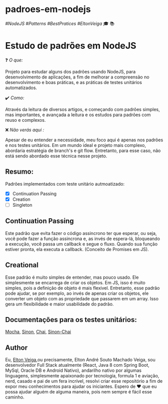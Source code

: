 # padroes-em-nodejs
*#NodeJS #Patterns #BestPratices #EltonVeiga*
:mortar_board: :books:
# Estudo de padrões em NodeJS

:question: *O que:*

Projeto para estudar alguns dos padrões usando NodeJS, para desenvolvimento de aplicações, a fim de melhorar a compreensão no desenvolvimento e boas práticas, e as práticas de testes unitários automatizados.

:heavy_check_mark: *Como:*

Através da leitura de diversos artigos, e começando com padrões simples, mas importantes, e avançada a leitura e os estudos para padrões com reuso e complexos.

:x: *Não verás aqui :*

Apesar de eu entender a necessidade, meu foco aqui é apenas nos padrões e nos testes unitários. Em um mundo ideal e projeto mais complexo, abordaria estratégia de branch's e git flow. Entretanto, para esse caso, não está sendo abordado esse técnica nesse projeto.


## Resumo:

Padrões implementados com teste unitário autmoatizado:

- [x] Continuation Passing
- [x] Creation
- [ ] Singleton

## Continuation Passing

Este padrão que evita fazer o código assincrono ter que esperar, ou seja, você pode fazer a função assincrona e, as invés de espera-lá, bloqueando a execução, você passa um callback e segue o fluxo. Quando sua função estiver pronta, ela executa a callback. (Conceito de Promises em JS).

## Creational

Esse padrão é muito simples de entender, mas pouco usado. Ele simplesmente se encarrega de criar os objetos. Em JS, isso é muito simples, pois a definição de objeto é mais flexivel. Entretanto, esse padrão pode ajudar, se por exemplo, ao invés de apenas criar os objetos, ele converter um objeto com as propriedade que passarem em um array. Isso gera um flexibilidade e maior usabilidade do padrão.

## Documentações para os testes unitários:

[Mocha](https://mochajs.org/api/),
[Sinon](https://sinonjs.org/),
[Chai](https://www.chaijs.com/),
[Sinon-Chai](https://www.npmjs.com/package/sinon-chai)

## Author

Eu, [Elton Veiga](https://about.me/eltonveiga),ou precisamente, Elton André Souto Machado Veiga, sou desenvolvedor Full Stack atualmente (React, Java 8 com Spring Boot, MySql, Oracle DB e Android Nativo), andarilho nativo por algumas linguagens, simplesmente apaixonado por tecnologia, formula 1 e aviação, nerd, casado e pai de um fera incrível, resolvi criar esse repositório a fim de expor meu conhecimentos para ajudar os iniciantes.
Espero de :heart: que eu possa ajudar alguém de alguma maneira, pois nem sempre é fácil esse caminho.
